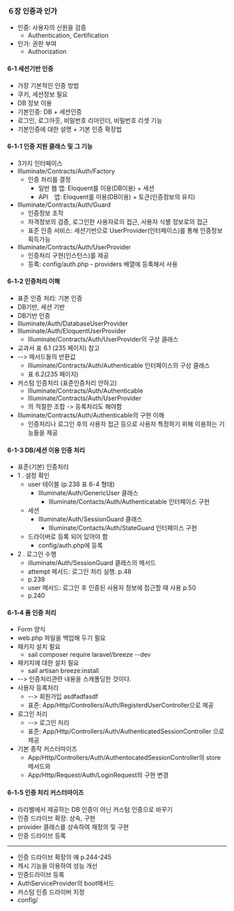 ### ６장 인증과 인가
- 인증: 사용자의 신원을 검증
  - Authentication, Certification
- 인가: 권한 부여
  - Authorization
#### 6-1 세션기반 인증
- 가장 기본적인 인증 방법
- 쿠키, 세션정보 필요
- DB 정보 이용
- 기본인증: DB + 세션인증
- 로그인, 로그아웃, 비밀번호 리마인더, 비밀번호 리셋 기능
- 기본인증에 대한 설명 + 기본 인증 확장법
#### 6-1-1 인증 지원 클래스 및 그 기능
- 3가지 인터페이스
- Illuminate/Contracts/Auth/Factory
  - 인증 처리를 결정
      - 일반 웹 앱: Eloquent를 이용(DB이용) + 세션
      - API　앱: Eloquent를 이용(DB이용) + 토큰(인증정보의 유지)
- Illuminate/Contracts/Auth/Guard
  - 인증정보 조작
  - 자격정보의 검증, 로그인한 사용자로의 접근, 사용자 식별 정보로의 접근
  - 표준 인증 서비스: 세션기반으로 UserProvider(인터페이스)를 통해 인증정보 획득가능
- Illuminate/Contracts/Auth/UserProvider
  - 인증처리 구현(인스턴스)를 제공
  - 등록: config/auth.php - providers 배열에 등록해서 사용
#### 6-1-2 인증처리 이해
- 표준 인증 처리: 기본 인증
- DB기반, 세션 기반
- DB기반 인증
- Illuminate/Auth/DatabaseUserProvider
- Illuminate/Auth/EloquentUserProvider
  - Illuminate/Contracts/Auth/UserProvider의 구상 클래스
- 교과서 표 6.1 (235 페이지) 참고
- --> 메서드들의 반환값
  - Illuminate/Contracts/Auth/Authenticable 인터페이스의 구상 클래스
  - 표 6.2(235 페이지)
- 커스텀 인증처리 (표준인증처리 안하고)
  - Illuminate/Contracts/Auth/Authenticable
  - Illuminate/Contracts/Auth/UserProvider
  - 의 적절한 조합 -> 등록처리도 해야함
- Illuminate/Contracts/Auth/Authenticable의 구현 이해
  - 인증처리나 로그인 후의 사용자 접근 등으로 사용자 특정하기 위해 이용하는 기능들을 제공
#### 6-1-3 DB/세션 이용 인증 처리
- 표준(기본) 인증처리
- 1 . 설정 확인
  - user 테이블 (p.238 표 6-4 형태)
    - Illuminate/Auth/GenericUser 클래스
      - Illuminate/Contacts/Auth/Authenticatable 인터페이스 구현
  - 세션
    - Illuminate/Auth/SessionGuard 클래스
      - Illuminate/Contacts/Auth/StateGuard 인터페이스 구현
  - 드라이버로 등록 되어 있어야 함
    - config/auth.php에 등록
- 2 . 로그인 수행
  - illuminate/Auth/SessionGuard 클래스의 메서드
  - attempt 메서드: 로그인 처리 실행. p.48
  - p.239
  - user 메서드: 로그인 후 인증된 사용자 정보에 접근할 때 사용 p.50
  - p.240
#### 6-1-4 폼 인증 처리
- Form 양식
- web.php 파일을 백업해 두기 필요
- 패키지 설치 필요
  - sail composer require laravel/breeze --dev
- 패키지에 대한 설치 필요
  - sail artisan breeze:install
- --> 인증처리관련 내용을 스캐폴딩한 것이다.
- 사용자 등록처리
  - --> 회원가입 asdfadfasdf
  - 표준: App/Http/Controllers/Auth/RegisterdUserController으로 제공
- 로그인 처리
  - --> 로그인 처리
  - 표준: App/Http/Controllers/Auth/AuthenticatedSessionController 으로 제공
- 기본 종작 커스터마이즈
  - App/Http/Controllers/Auth/AuthentocatedSessionController의 store 메서드와
  - App/Http/Request/Auth/LoginRequest의 구현 변경
#### 6-1-5 인증 처리 커스터마이즈
- 라라벨에서 제공하는 DB 인증이 아닌 커스텀 인증으로 바꾸기
- 인증 드라이브 확장: 상속, 구현
- provider 클래스를 상속하여 재정의 및 구현
- 인증 드라이브 등록
----
- 인증 드라이브 확장의 예 p.244-245
- 캐시 기능을 이용하여 성능 개선
- 인증드라이브 등록
- AuthServiceProvider의 boot메서드
- 커스텀 인증 드라이버 지정
- config/